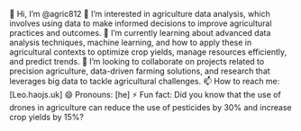 👋 Hi, I’m @agric812
👀 I’m interested in agriculture data analysis, which involves using data to make informed decisions to improve agricultural practices and outcomes.
🌱 I’m currently learning about advanced data analysis techniques, machine learning, and how to apply these in agricultural contexts to optimize crop yields, manage resources efficiently, and predict trends.
💞️ I’m looking to collaborate on projects related to precision agriculture, data-driven farming solutions, and research that leverages big data to tackle agricultural challenges.
📫 How to reach me: [Leo.haojs.uk]
😄 Pronouns: [he]
⚡ Fun fact: Did you know that the use of drones in agriculture can reduce the use of pesticides by 30% and increase crop yields by 15%?

<!---
agric812/agric812 is a ✨ special ✨ repository because its `README.md` (this file) appears on your GitHub profile.
You can click the Preview link to take a look at your changes.
--->
